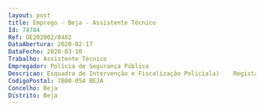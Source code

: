 ```yaml
--- 
layout: post
title: Emprego - Beja - Assistente Técnico
Id: 74784
Ref: OE202002/0482
DataAbertura: 2020-02-17
DataFecho: 2020-03-10
Trabalho: Assistente Técnico
Empregador: Polícia de Segurança Pública
Descricao: Esquadra de Intervenção e Fiscalização Policiala)	Registar e arquivar expediente b)	Elaborar e submeter escalas c)	Nomear os elementos para Formação d)	Promover a organização do arquivo e)	Elaborar mapas estatísticos.f)	Exercer as demais funções que lhe forem delegadas.
CodigoPostal: 7800-054 BEJA
Concelho: Beja
Distrito: Beja
--- 
```

